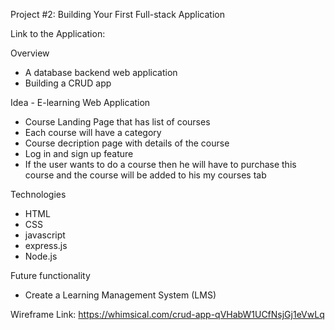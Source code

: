 Project #2: Building Your First Full-stack Application

Link to the Application: 

Overview
- A database backend web application
- Building a CRUD app

Idea - E-learning Web Application 
- Course Landing Page that has list of courses 
- Each course will have a category
- Course decription page with details of the course 
- Log in and sign up feature
- If the user wants to do a course then he will have to purchase this course and the course will be added to his my courses tab

Technologies
- HTML
- CSS
- javascript
- express.js
- Node.js 

Future functionality 
- Create a Learning Management System (LMS)


Wireframe Link: https://whimsical.com/crud-app-qVHabW1UCfNsjGj1eVwLq
